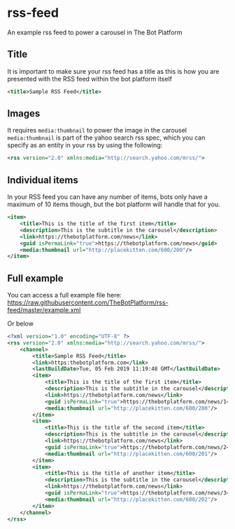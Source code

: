 # rss-feed

An example rss feed to power a carousel in The Bot Platform

## Title

It is important to make sure your rss feed has a title as this is how you are presented with the RSS feed within the bot platform itself

```xml
<title>Sample RSS Feed</title>
```

## Images

It requires `media:thumbnail` to power the image in the carousel
`media:thumbnail` is part of the yahoo search rss spec, which you can specify as an entity in your rss by using the following:

```xml
<rss version="2.0" xmlns:media="http://search.yahoo.com/mrss/">
```

## Individual items

In your RSS feed you can have any number of items, bots only have a maximum of 10 items though, but the bot platform will handle that for you.

```xml
<item>
    <title>This is the title of the first item</title>
    <description>This is the subtitle in the carousel</description>
    <link>https://thebotplatform.com/news</link>
    <guid isPermaLink="true">https://thebotplatform.com/news</guid>
    <media:thumbnail url="http://placekitten.com/600/200"/>
</item>
```

## Full example

You can access a full example file here: https://raw.githubusercontent.com/TheBotPlatform/rss-feed/master/example.xml

Or below

```xml
<?xml version="1.0" encoding="UTF-8" ?>
<rss version="2.0" xmlns:media="http://search.yahoo.com/mrss/">
    <channel>
        <title>Sample RSS Feed</title>
        <link>https:thebotplatform.com</link>        
        <lastBuildDate>Tue, 05 Feb 2019 11:19:48 GMT</lastBuildDate>
        <item>
            <title>This is the title of the first item</title>
            <description>This is the subtitle in the carousel</description>
            <link>https://thebotplatform.com/news</link>
            <guid isPermaLink="true">https://thebotplatform.com/news/1</guid>
            <media:thumbnail url="http://placekitten.com/600/200"/>
        </item>
        <item>
            <title>This is the title of the second item</title>
            <description>This is the subtitle in the carousel</description>
            <link>https://thebotplatform.com/news</link>
            <guid isPermaLink="true">https://thebotplatform.com/news/2</guid>
            <media:thumbnail url="http://placekitten.com/600/201"/>
        </item>
        <item>
            <title>This is the title of another item</title>
            <description>This is the subtitle in the carousel</description>
            <link>https://thebotplatform.com/news</link>
            <guid isPermaLink="true">https://thebotplatform.com/news/3</guid>
            <media:thumbnail url="http://placekitten.com/600/202"/>
        </item>
    </channel>
</rss>
```

